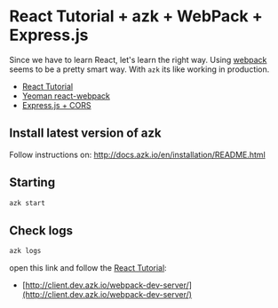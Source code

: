 # React Tutorial + azk + WebPack + Express.js

Since we have to learn React, let's learn the right way. Using [webpack](https://github.com/webpack/webpack) seems to be a pretty smart way. With `azk` its like working in production.

- [React Tutorial](http://facebook.github.io/react/docs/tutorial.html)
- [Yeoman react-webpack](https://www.npmjs.com/package/generator-react-webpack)
- [Express.js + CORS](http://enable-cors.org/server_expressjs.html)

## Install latest version of azk

Follow instructions on: http://docs.azk.io/en/installation/README.html


## Starting

```sh
azk start
```


## Check logs

```sh
azk logs
```

open this link and follow the [React Tutorial](http://facebook.github.io/react/docs/tutorial.html):

- [http://client.dev.azk.io/webpack-dev-server/](http://client.dev.azk.io/webpack-dev-server/)
